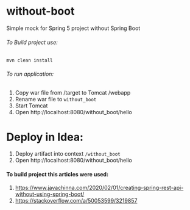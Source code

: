 # without-boot
Simple mock for Spring 5 project without Spring Boot

###### To Build project use:

`mvn clean install`

###### To run application:

1. Copy war file from /target to Tomcat /webapp
2. Rename war file to `without_boot`
2. Start Tomcat
3. Open http://localhost:8080/without_boot/hello

# Deploy in Idea:

1. Deploy artifact into context `/without_boot`
2. Open http://localhost:8080/without_boot/hello

#### To build project this articles were used:

1. https://www.javachinna.com/2020/02/01/creating-spring-rest-api-without-using-spring-boot/
2. https://stackoverflow.com/a/50053599/3219857



